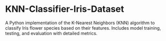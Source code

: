 # KNN-Classifier-Iris-Dataset
A Python implementation of the K-Nearest Neighbors (KNN) algorithm to classify Iris flower species based on their features. Includes model training, testing, and evaluation with detailed metrics.
